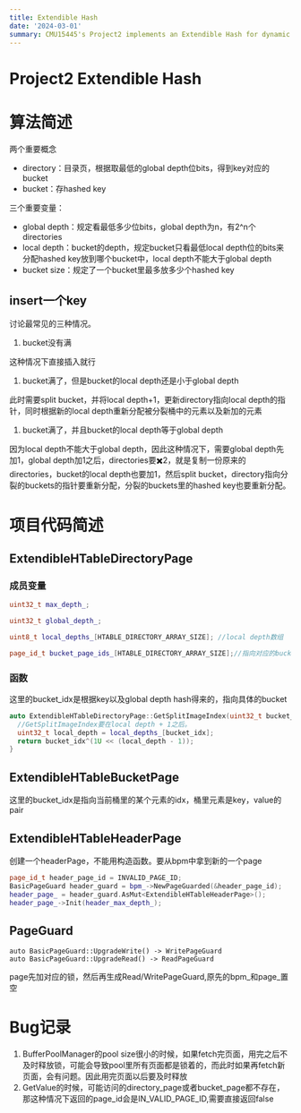 ```yaml
---
title: Extendible Hash
date: '2024-03-01'
summary: CMU15445's Project2 implements an Extendible Hash for dynamic data indexing. It manages keys with global and local depths and handles variable scenarios during insertion. Identified bugs pertain to BufferPoolManager capacity and invalid page handling.
---
```


# Project2 Extendible Hash

# 算法简述

两个重要概念

- directory：目录页，根据取最低的global depth位bits，得到key对应的bucket
- bucket：存hashed key

三个重要变量：

- global depth：规定看最低多少位bits，global depth为n，有2^n个directories
- local depth：bucket的depth，规定bucket只看最低local depth位的bits来分配hashed key放到哪个bucket中，local depth不能大于global depth
- bucket size：规定了一个bucket里最多放多少个hashed key

## insert一个key

讨论最常见的三种情况。

1. bucket没有满

这种情况下直接插入就行

1. bucket满了，但是bucket的local depth还是小于global depth

此时需要split bucket，并将local depth+1，更新directory指向local depth的指针，同时根据新的local depth重新分配被分裂桶中的元素以及新加的元素

1. bucket满了，并且bucket的local depth等于global depth

因为local depth不能大于global depth，因此这种情况下，需要global depth先加1，global depth加1之后，directories要✖️2，就是复制一份原来的directories，bucket的local depth也要加1，然后split bucket，directory指向分裂的buckets的指针要重新分配，分裂的buckets里的hashed key也要重新分配。

# 项目代码简述

## ExtendibleHTableDirectoryPage

### 成员变量

```cpp
uint32_t max_depth_; 

uint32_t global_depth_; 

uint8_t local_depths_[HTABLE_DIRECTORY_ARRAY_SIZE]; //local depth数组

page_id_t bucket_page_ids_[HTABLE_DIRECTORY_ARRAY_SIZE];//指向对应的bucket
```

### 函数

这里的bucket_idx是根据key以及global depth hash得来的，指向具体的bucket

```cpp
auto ExtendibleHTableDirectoryPage::GetSplitImageIndex(uint32_t bucket_idx) const -> uint32_t {
  //GetSplitImageIndex要在local depth + 1之后。
  uint32_t local_depth = local_depths_[bucket_idx];
  return bucket_idx^(1U << (local_depth - 1));
}
```

## ExtendibleHTableBucketPage

这里的bucket_idx是指向当前桶里的某个元素的idx，桶里元素是key，value的pair

## ExtendibleHTableHeaderPage

创建一个headerPage，不能用构造函数。要从bpm中拿到新的一个page

```cpp
page_id_t header_page_id = INVALID_PAGE_ID;
BasicPageGuard header_guard = bpm_->NewPageGuarded(&header_page_id);
header_page_ = header_guard.AsMut<ExtendibleHTableHeaderPage>();
header_page_->Init(header_max_depth_);
```

## PageGuard

```
auto BasicPageGuard::UpgradeWrite() -> WritePageGuard
auto BasicPageGuard::UpgradeRead() -> ReadPageGuard
```

page先加对应的锁，然后再生成Read/WritePageGuard,原先的bpm_和page_置空

# Bug记录

1. BufferPoolManager的pool size很小的时候，如果fetch完页面，用完之后不及时释放锁，可能会导致pool里所有页面都是锁着的，而此时如果再fetch新页面，会有问题。因此用完页面以后要及时释放
2. GetValue的时候，可能访问的directory_page或者bucket_page都不存在，那这种情况下返回的page_id会是IN_VALID_PAGE_ID,需要直接返回false
